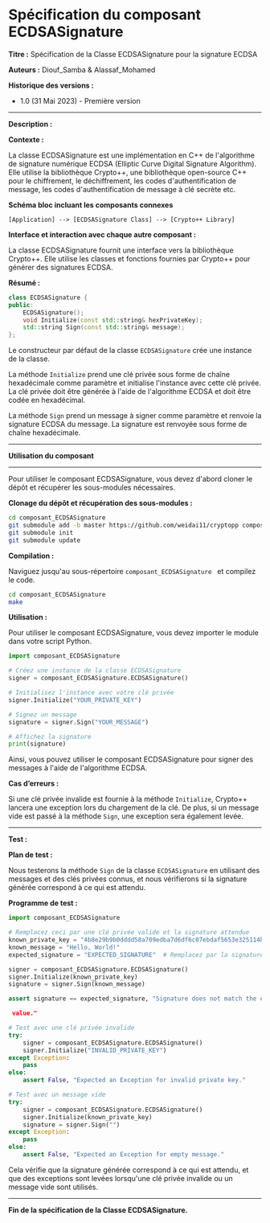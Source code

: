 # Spécification du composant ECDSASignature


**Titre :** Spécification de la Classe ECDSASignature pour la signature ECDSA

**Auteurs :** Diouf_Samba & Alassaf_Mohamed

**Historique des versions :**

- 1.0 (31 Mai 2023) - Première version

---

**Description :**

**Contexte :**

La classe ECDSASignature est une implémentation en C++ de l'algorithme de signature numérique ECDSA (Elliptic Curve Digital Signature Algorithm). Elle utilise la bibliothèque Crypto++, une bibliothèque open-source C++ pour le chiffrement, le déchiffrement, les codes d'authentification de message, les codes d'authentification de message à clé secrète etc.

**Schéma bloc incluant les composants connexes**

```
[Application] --> [ECDSASignature Class] --> [Crypto++ Library]
```

**Interface et interaction avec chaque autre composant :**

La classe ECDSASignature fournit une interface vers la bibliothèque Crypto++. Elle utilise les classes et fonctions fournies par Crypto++ pour générer des signatures ECDSA.

**Résumé :**

```cpp
class ECDSASignature {
public:
    ECDSASignature();
    void Initialize(const std::string& hexPrivateKey);
    std::string Sign(const std::string& message);
};
```

Le constructeur par défaut de la classe `ECDSASignature` crée une instance de la classe.

La méthode `Initialize` prend une clé privée sous forme de chaîne hexadécimale comme paramètre et initialise l'instance avec cette clé privée. La clé privée doit être générée à l'aide de l'algorithme ECDSA et doit être codée en hexadécimal.

La méthode `Sign` prend un message à signer comme paramètre et renvoie la signature ECDSA du message. La signature est renvoyée sous forme de chaîne hexadécimale.

---

**Utilisation du composant**

---

Pour utiliser le composant ECDSASignature, vous devez d'abord cloner le dépôt et récupérer les sous-modules nécessaires.

**Clonage du dépôt et récupération des sous-modules :**

```bash
cd composant_ECDSASignature 
git submodule add -b master https://github.com/weidai11/cryptopp composant_ECDSASignature/cryptopp
git submodule init
git submodule update
```

**Compilation :**

Naviguez jusqu'au sous-répertoire `composant_ECDSASignature ` et compilez le code.

```bash
cd composant_ECDSASignature 
make
```

**Utilisation :**

Pour utiliser le composant ECDSASignature, vous devez importer le module dans votre script Python.

```python
import composant_ECDSASignature

# Créez une instance de la classe ECDSASignature
signer = composant_ECDSASignature.ECDSASignature()

# Initialisez l'instance avec votre clé privée
signer.Initialize("YOUR_PRIVATE_KEY")

# Signez un message
signature = signer.Sign("YOUR_MESSAGE")

# Affichez la signature
print(signature)
```
Ainsi, vous pouvez utiliser le composant ECDSASignature pour signer des messages à l'aide de l'algorithme ECDSA.



**Cas d’erreurs :**

Si une clé privée invalide est fournie à la méthode `Initialize`, Crypto++ lancera une exception lors du chargement de la clé. De plus, si un message vide est passé à la méthode `Sign`, une exception sera également levée.

---

**Test :**

**Plan de test :**

Nous testerons la méthode `Sign` de la classe `ECDSASignature` en utilisant des messages et des clés privées connus, et nous vérifierons si la signature générée correspond à ce qui est attendu.

**Programme de test :**

```python
import composant_ECDSASignature

# Remplacez ceci par une clé privée valide et la signature attendue
known_private_key = "4b8e29b9b0dddd58a709edba7d6df6c07ebdaf5653e325114bc5318c238f87f0"
known_message = "Hello, World!"
expected_signature = "EXPECTED_SIGNATURE"  # Remplacez par la signature attendue

signer = composant_ECDSASignature.ECDSASignature()
signer.Initialize(known_private_key)
signature = signer.Sign(known_message)

assert signature == expected_signature, "Signature does not match the expected

 value."

# Test avec une clé privée invalide
try:
    signer = composant_ECDSASignature.ECDSASignature()
    signer.Initialize("INVALID_PRIVATE_KEY")
except Exception:
    pass
else:
    assert False, "Expected an Exception for invalid private key."

# Test avec un message vide
try:
    signer = composant_ECDSASignature.ECDSASignature()
    signer.Initialize(known_private_key)
    signature = signer.Sign("")
except Exception:
    pass
else:
    assert False, "Expected an Exception for empty message."
```

Cela vérifie que la signature générée correspond à ce qui est attendu, et que des exceptions sont levées lorsqu'une clé privée invalide ou un message vide sont utilisés.

---

**Fin de la spécification de la Classe ECDSASignature.**
